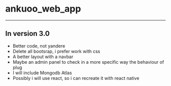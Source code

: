 # ankuoo_web_app

----

## In version 3.0
- Better code, not yandere
- Delete all bootsrap, i prefer work with css
- A better layout  with a navbar
- Maybe an admin panel to check in a more specific way the behaviour of plug
- I will include Mongodb Atlas
- Possibly i will use react, so i can recreate it with react native
